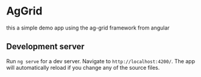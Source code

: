 # AgGrid

this a simple demo app using the ag-grid framework  from angular

## Development server

Run `ng serve` for a dev server. Navigate to `http://localhost:4200/`. The app will automatically reload if you change any of the source files.

